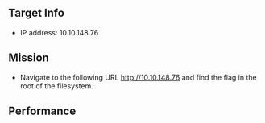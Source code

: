 ## Target Info
- IP address: 10.10.148.76

## Mission
- Navigate to the following URL http://10.10.148.76 and find the flag in the root of the filesystem.

## Performance
